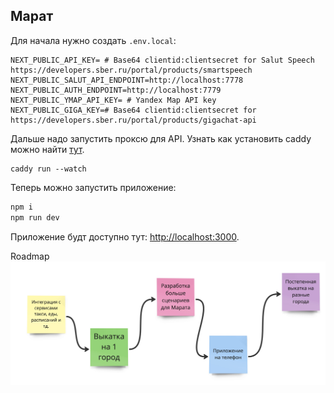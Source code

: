 ## Марат

Для начала нужно создать `.env.local`:

```
NEXT_PUBLIC_API_KEY= # Base64 clientid:clientsecret for Salut Speech https://developers.sber.ru/portal/products/smartspeech
NEXT_PUBLIC_SALUT_API_ENDPOINT=http://localhost:7778
NEXT_PUBLIC_AUTH_ENDPOINT=http://localhost:7779
NEXT_PUBLIC_YMAP_API_KEY= # Yandex Map API key
NEXT_PUBLIC_GIGA_KEY=# Base64 clientid:clientsecret for https://developers.sber.ru/portal/products/gigachat-api
```
Дальше надо запустить проксю для API. 
Узнать как установить caddy можно найти [тут](https://caddyserver.com/docs/install).

```
caddy run --watch
```


Теперь можно запустить приложение:
```bash
npm i
npm run dev
```

Приложение будт доступно тут: [http://localhost:3000](http://localhost:3000).


Roadmap
![roadmap](public/readme/roadmap2.png "Roadmap")